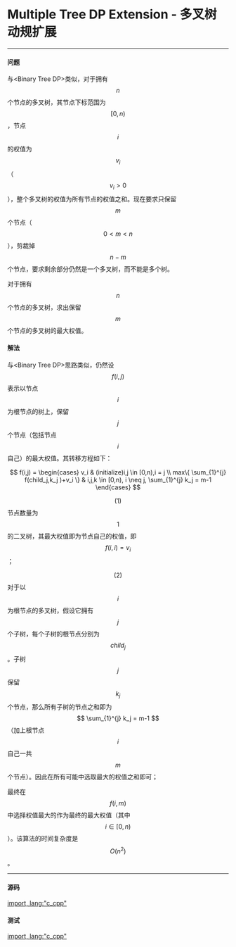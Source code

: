 <script type="text/javascript" src="https://cdnjs.cloudflare.com/ajax/libs/mathjax/2.7.1/MathJax.js?config=TeX-AMS-MML_HTMLorMML"/></script>
<script> gitbook.events.bind("page.change", function() { MathJax.Hub.Queue(["Typeset",MathJax.Hub]); } </script>

# Multiple Tree DP Extension - 多叉树动规扩展

--------

#### 问题

与&lt;Binary Tree DP&gt;类似，对于拥有$$ n $$个节点的多叉树，其节点下标范围为$$ [0,n) $$，节点$$ i $$的权值为$$ v_i $$（$$ v_i \gt 0 $$），整个多叉树的权值为所有节点的权值之和。现在要求只保留$$ m $$个节点（$$ 0 \lt m \lt n $$），剪裁掉$$ n-m $$个节点，要求剩余部分仍然是一个多叉树，而不能是多个树。

对于拥有$$ n $$个节点的多叉树，求出保留$$ m $$个节点的多叉树的最大权值。

#### 解法

与&lt;Binary Tree DP&gt;思路类似，仍然设$$ f(i,j) $$表示以节点$$ i $$为根节点的树上，保留$$ j $$个节点（包括节点$$ i $$自己）的最大权值。其转移方程如下：

$$
f(i,j) =
\begin{cases}
v_i                                         &   (initialize)i,j \in [0,n),i = j \\
max⁡\{ \sum_{1}^{j} f(child_j,k_j )+v_i \}  &   i,j,k \in [0,n), i \neq j, \sum_{1}^{j} k_j = m-1
\end{cases}
$$

$$ (1) $$节点数量为$$ 1 $$的二叉树，其最大权值即为节点自己的权值，即$$ f(i,i) = v_i $$；

$$ (2) $$对于以$$ i $$为根节点的多叉树，假设它拥有$$ j $$个子树，每个子树的根节点分别为$$ child_j $$。子树$$ j $$保留$$ k_j $$个节点，那么所有子树的节点之和即为$$ \sum_{1}^{j} k_j = m-1 $$（加上根节点$$ i $$自己一共$$ m $$个节点）。因此在所有可能中选取最大的权值之和即可；

最终在$$ f(i,m) $$中选择权值最大的作为最终的最大权值（其中$$ i \in [0,n) $$）。该算法的时间复杂度是$$ O(n^2) $$。

--------

#### 源码

[import, lang:"c_cpp"](../../../../src/DynamicProgramming/TreeDP/MultipleTreeDPExtension.hpp)

#### 测试

[import, lang:"c_cpp"](../../../../src/DynamicProgramming/TreeDP/MultipleTreeDPExtension.cpp)
